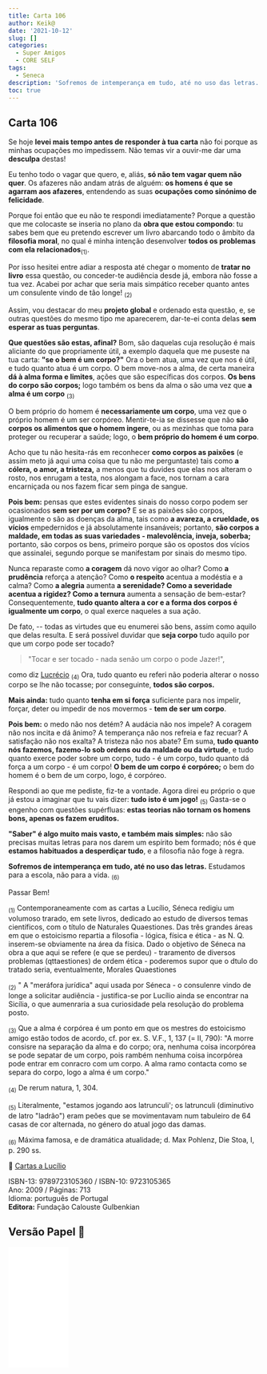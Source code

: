 ```yaml
---
title: Carta 106
author: Keik@
date: '2021-10-12'
slug: []
categories:
  - Super Amigos
  - CORE SELF
tags:
  - Seneca
description: 'Sofremos de intemperança em tudo, até no uso das letras. Estudamos para a escola, não para a vida.'
toc: true
---
```


## Carta 106

Se hoje **levei mais tempo antes de responder à tua carta** não foi porque as minhas ocupações mo impedissem. Não temas vir a ouvir-me dar uma **desculpa** destas! 

Eu tenho todo o vagar que quero, e, aliás, **só não tem vagar quem não quer**. Os afazeres não andam atrás de alguém: **os homens é que se agarram aos afazeres**, entendendo as suas **ocupações como sinónimo de felicidade**. 

Porque foi então que eu não te respondi imediatamente? Porque a questão que me colocaste se inseria no plano da **obra que estou compondo**: tu sabes bem que eu pretendo escrever um livro abarcando todo o âmbito da **filosofia moral**, no qual é minha intenção desenvolver **todos os problemas com ela relacionados**<sub>(1)</sub>.

Por isso hesitei entre adiar a resposta até chegar o momento de **tratar no livro** essa questão, ou conceder-te audiência desde já, embora não fosse a tua vez. Acabei por achar que seria mais simpático receber quanto antes um consulente vindo de tão longe! <sub>(2)</sub>

Assim, vou destacar do meu **projeto global** e ordenado esta questão, e, se outras questões do mesmo tipo me aparecerem, dar-te-ei conta delas **sem esperar as tuas perguntas**.  

**Que questões são estas, afinal?** Bom, são daquelas cuja resolução é mais aliciante do que propriamente útil, a exemplo daquela que me puseste na tua carta: **"se o bem é um corpo?"** Ora o bem atua, uma vez que nos é útil, e tudo quanto atua é um corpo. O bem move-nos a alma, de certa maneira **dá à alma forma e limites**, ações que são específicas dos corpos. **Os bens do corpo são corpos;**
logo também os bens da alma o são uma vez que **a alma é um corpo** <sub>(3)</sub> 

O bem próprio do homem é **necessariamente um corpo**, uma vez que o próprio homem é um ser corpóreo. Mentir-te-ia se dissesse que não **são corpos os alimentos que o homem ingere**, ou as mezinhas que toma para proteger ou recuperar a saúde; logo, o **bem próprio do homem é um corpo**. 

Acho que tu não hesita-rás em reconhecer **como corpos as paixões** (e assim meto já aqui uma coisa que tu não me perguntaste) tais como **a cólera, o amor, a tristeza,** a menos que tu duvides que elas nos alteram o rosto, nos enrugam a testa, nos alongam a face, nos tornam a cara encarniçada ou nos fazem ficar sem pinga de sangue. 

**Pois bem:** pensas que estes evidentes sinais do nosso corpo podem ser ocasionados **sem ser por um corpo?** E se as paixões são corpos, igualmente o são as doenças da alma, tais como **a avareza, a crueldade, os vícios** empedernidos e já absolutamente insanáveis; portanto, **são corpos a maldade, em todas as suas variedades - malevolência, inveja, soberba;** portanto, são corpos os bens, primeiro porque são os opostos dos vícios que assinalei, segundo porque se manifestam por sinais do mesmo tipo. 

Nunca reparaste como **a coragem** dá novo vigor ao olhar? Como **a prudência** reforça a atenção? Como **o respeito** acentua a modéstia e a calma? Como **a alegria** aumenta **a serenidade? Como **a severidade** acentua a rigidez? Como a ternura** aumenta a sensação de bem-estar? Consequentemente, **tudo quanto altera a cor e a forma dos corpos é igualmente um corpo**, o qual exerce naqueles a sua ação. 

De fato, -- todas as virtudes que eu enumerei são bens, assim como aquilo que delas resulta. E será possível duvidar que **seja corpo** tudo aquilo por que um corpo pode ser tocado?

> "Tocar e ser tocado - nada senão um corpo o pode Jazer!",

como diz [Lucrécio](https://es.wikipedia.org/wiki/Lucrecio) <sub>(4)</sub>  Ora, tudo quanto eu referi não poderia alterar o nosso corpo se lhe não tocasse; por conseguinte, **todos são corpos.**

**Mais ainda:** tudo quanto **tenha em si força** suficiente para nos impelir, forçar, deter ou impedir de nos movermos - **tem de ser um corpo**. 

**Pois bem:** o medo não nos detém? A audácia não nos impele? A coragem não nos incita e dá ânimo? A temperança não nos refreia e faz recuar? A satisfação não nos exalta? A tristeza não nos abate? Em suma, **tudo quanto nós fazemos, fazemo-lo sob ordens ou da maldade ou da virtude**, e tudo quanto exerce poder sobre um corpo, tudo - é um corpo, tudo quanto dá força a um corpo - é um corpo! **O bem de um corpo é corpóreo;** o bem do homem é o bem de um corpo, logo, é corpóreo.

Respondi ao que me pediste, fiz-te a vontade. Agora direi eu próprio o que já estou a imaginar que tu vais dizer: **tudo isto é um jogo!** <sub>(5)</sub> Gasta-se o engenho com questões supérfluas: **estas teorias não tornam os homens bons, apenas os fazem eruditos.**

**"Saber" é algo muito mais vasto, e também mais simples:** não são precisas muitas letras para nos darem um espírito bem formado; nós é que **estamos habituados a desperdiçar tudo**, e a filosofia não foge à regra.

**Sofremos de intemperança em tudo, até no uso das letras.** Estudamos para a escola, não para a vida. <sub>(6)</sub>  

Passar Bem!



<sub>(1)</sub>  Contemporaneamente com as cartas a Lucílio, Séneca redigiu um volumoso trarado, em sete livros, dedicado ao estudo de diversos temas científicos, com o título de Naturales Quaestiones. Das três grandes áreas em que o estoicismo repartia a filosofia -
lógica, física e ética - as N. Q. inserem-se obviamente na área da física. Dado o objetivo de Séneca na obra a que aqui se refere (e que se perdeu) - traramento de diversos problemas (qttaestiones) de ordem ética - poderemos supor que o dtulo do tratado seria, eventualmente,
Morales Quaestiones  

<sub>(2)</sub>  " A "meráfora jurídica" aqui usada por Séneca - o consulenre vindo de longe  a solicitar audiência  - justifica-se por Lucílio ainda se encontrar na Sicília, o que aumenraria a sua curiosidade pela resolução do problema posto.  

<sub>(3)</sub>  Que a alma é corpórea é um ponto em que os mestres do estoicismo amigo estão todos de acordo, cf. por ex. S. V.F., 1, 137 (= II, 790): "A morre consisre na separação da alma e do corpo; ora, nenhuma coisa incorpórea se pode sepatar de um corpo, pois rambém nenhuma coisa incorpórea pode entrar em conracro com um corpo. A alma ramo contacta como se separa do corpo, logo a alma é um corpo."

<sub>(4)</sub>  De rerum natura, 1, 304.  

<sub>(5)</sub>  Literalmente, "estamos jogando aos latrunculi'; os latrunculi (diminutivo de latro "ladrão") eram peões que se movimentavam num tabuleiro de 64 casas de cor alternada, no género do atual jogo das damas.  

<sub>(6)</sub>  Máxima famosa, e de dramática atualidade; d. Max Pohlenz, Die Stoa, I, p. 290 ss.

:book: [Cartas a Lucílio](https://www.skoob.com.br/cartas-a-lucilio-37684ed41245.html)

ISBN-13: 9789723105360 / ISBN-10: 9723105365  
Ano: 2009 / Páginas: 713  
Idioma: português de Portugal   
**Editora:** Fundação Calouste Gulbenkian

## Versão Papel :book:

<iframe style="width:120px;height:240px;" marginwidth="0" marginheight="0" scrolling="no" frameborder="0" src="//ws-na.amazon-adsystem.com/widgets/q?ServiceVersion=20070822&OneJS=1&Operation=GetAdHtml&MarketPlace=BR&source=ac&ref=tf_til&ad_type=product_link&tracking_id=mundodekeika-20&marketplace=amazon&amp;region=BR&placement=9723105365&asins=9723105365&linkId=fb8dc16224bc0c2b7943ec769c5b5905&show_border=true&link_opens_in_new_window=true&price_color=333333&title_color=0066c0&bg_color=ffffff">
    </iframe>
